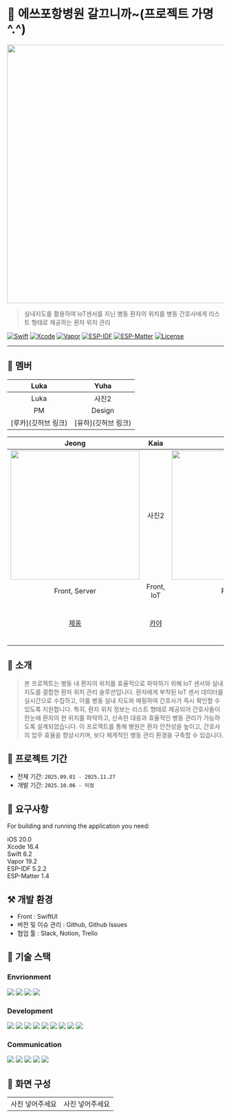 # 🚀 에쓰포항병원 갈끄니까~(프로젝트 가명^.^)
<img width="600" src="https://github.com/user-attachments/assets/2e26c562-99ad-48a6-bbcd-f850c1ad434c" />

> 실내지도를 활용하여 IoT센서를 지닌 병동 환자의 위치를 병동 간호사에게 리스트 형태로 제공하는 환자 위치 관리

[![Swift](https://img.shields.io/badge/Swift-6.2-orange.svg)]()
[![Xcode](https://img.shields.io/badge/Xcode-16.4-blue.svg)]()
[![Vapor](https://img.shields.io/badge/Vapor-19.2-purple.svg)]()
[![ESP-IDF](https://img.shields.io/badge/ESP_IDF-5.4.2-red.svg)]()
[![ESP-Matter](https://img.shields.io/badge/ESP_Matter-1.4-026CDF.svg)]()
[![License](https://img.shields.io/badge/license-MIT-green.svg)]()

---

## 👥 멤버
| Luka | Yuha |
|:------:|:------:|
| Luka | 사진2 |
| PM | Design |
| [루카](깃허브 링크) | [유하](깃허브 링크) |

| Jeong | Kaia | One | Anne |
|:------:|:------:|:------:|:------:|
| <img src="https://github.com/user-attachments/assets/a1584790-a4be-403c-aca4-8677a4844379" width="300"> | 사진2 | <img src="https://github.com/user-attachments/assets/9447ed4c-8318-4182-8d6c-f6e812a4c6df" width="300"> | 사진4 |
| Front, Server | Front, IoT | Front, IoT | Front, IoT |
| [제옹](https://github.com/JEONG-J) | [카야](https://github.com/gahyejeon) | [원](https://github.com/GthingkingG) | [앤](깃허브 링크) |

## 📱 소개
> 본 프로젝트는 병동 내 환자의 위치를 효율적으로 파악하기 위해 IoT 센서와 실내 지도를 결합한 환자 위치 관리 솔루션입니다. 환자에게 부착된 IoT 센서 데이터를 실시간으로 수집하고, 이를 병동 실내 지도와 매핑하여 간호사가 즉시 확인할 수 있도록 지원합니다.
특히, 환자 위치 정보는 리스트 형태로 제공되어 간호사들이 한눈에 환자의 현 위치를 파악하고, 신속한 대응과 효율적인 병동 관리가 가능하도록 설계되었습니다.
이 프로젝트를 통해 병원은 환자 안전성을 높이고, 간호사의 업무 효율을 향상시키며, 보다 체계적인 병동 관리 환경을 구축할 수 있습니다.

## 📆 프로젝트 기간
- 전체 기간: `2025.09.01 - 2025.11.27`
- 개발 기간: `2025.10.06 - 미정`

## 🤔 요구사항
For building and running the application you need:

iOS 20.0 <br>
Xcode 16.4 <br>
Swift 6.2 <br>
Vapor 19.2 <br>
ESP-IDF 5.2.2 <br>
ESP-Matter 1.4

## ⚒️ 개발 환경
* Front : SwiftUI
* 버전 및 이슈 관리 : Github, Github Issues
* 협업 툴 : Slack, Notion, Trello


## 🔎 기술 스택
### Envrionment
<div align="left">
<img src="https://img.shields.io/badge/git-%23F05033.svg?style=for-the-badge&logo=git&logoColor=white" />
<img src="https://img.shields.io/badge/github-%23121011.svg?style=for-the-badge&logo=github&logoColor=white" />
<img src="https://img.shields.io/badge/SPM-FA7343?style=for-the-badge&logo=swift&logoColor=white" />
  <img src="https://img.shields.io/badge/esphome-000000?style=for-the-badge&logo=esphome&logoColor=white" />
</div>

### Development
<div align="left">
<img src="https://img.shields.io/badge/Xcode-007ACC?style=for-the-badge&logo=Xcode&logoColor=white" />
<img src="https://img.shields.io/badge/swift-F05138?style=for-the-badge&logo=swift&logoColor=white" />
<img src="https://img.shields.io/badge/SwiftUI-42A5F5?style=for-the-badge&logo=swift&logoColor=white" />
<img src="https://img.shields.io/badge/Alamofire-FF5722?style=for-the-badge&logo=swift&logoColor=white" />
<img src="https://img.shields.io/badge/Moya-8A4182?style=for-the-badge&logo=swift&logoColor=white" />
<img src="https://img.shields.io/badge/Kingfisher-0F92F3?style=for-the-badge&logo=swift&logoColor=white" />
<img src="https://img.shields.io/badge/Combine-FF2D55?style=for-the-badge&logo=apple&logoColor=white" />
<img src="https://img.shields.io/badge/vapor-0D0D0D?style=for-the-badge&logo=vapor&logoColor=white" />
<img src="https://img.shields.io/badge/espressif-E7352C?style=for-the-badge&logo=espressif&logoColor=white" />
</div>

### Communication
<div align="left">
<img src="https://img.shields.io/badge/Miro-050038.svg?style=for-the-badge&logo=Miro&logoColor=white" />
<img src="https://img.shields.io/badge/Notion-000000.svg?style=for-the-badge&logo=Notion&logoColor=white" />
<img src="https://img.shields.io/badge/trello-13ADC7?style=for-the-badge&logo=trello&logoColor=white" />
<img src="https://img.shields.io/badge/slack-4A154B?style=for-the-badge&logo=slack&logoColor=white" />
<img src="https://img.shields.io/badge/Figma-F24E1E?style=for-the-badge&logo=Figma&logoColor=white" />
</div>

## 📱 화면 구성
<table>
  <tr>
    <td>
      사진 넣어주세요
    </td>
    <td>
      사진 넣어주세요
    </td>
   
  </tr>
</table>
